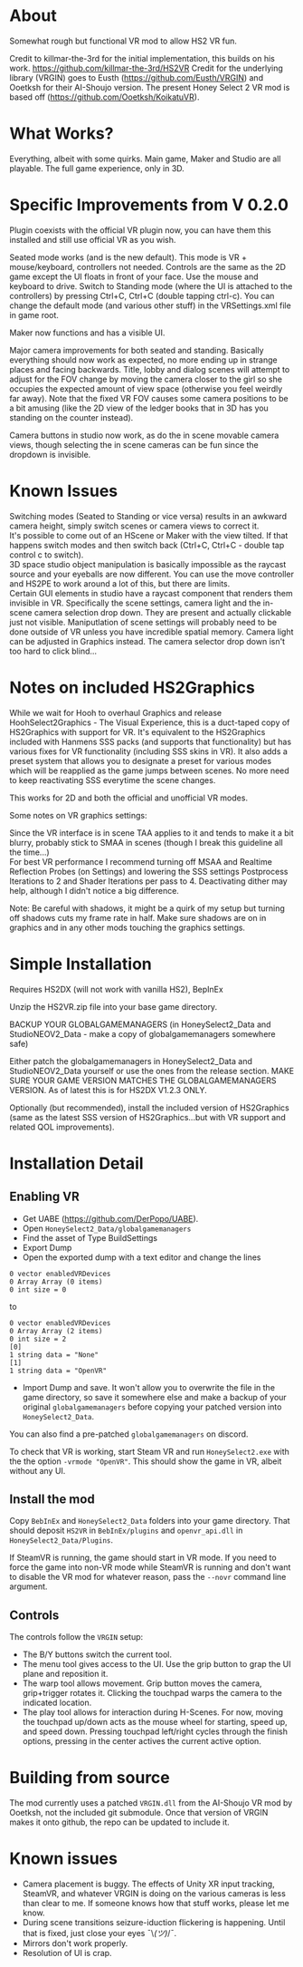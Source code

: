 # About

Somewhat rough but functional VR mod to allow HS2 VR fun.

Credit to killmar-the-3rd for the initial implementation, this builds on his work. https://github.com/killmar-the-3rd/HS2VR
Credit for the underlying library (VRGIN) goes to Eusth (https://github.com/Eusth/VRGIN) and Ooetksh for their AI-Shoujo version.
The present Honey Select 2 VR mod is based off (https://github.com/Ooetksh/KoikatuVR). 

# What Works?

Everything, albeit with some quirks. Main game, Maker and Studio are all playable. The full game experience, only in 3D.

# Specific Improvements from V 0.2.0

Plugin coexists with the official VR plugin now, you can have them this installed and still use official VR as you wish.

Seated mode works (and is the new default). This mode is VR + mouse/keyboard, controllers not needed. Controls are the same as the 2D game except the UI floats in front of your face. Use the mouse and keyboard to drive. Switch to Standing mode (where the UI is attached to the controllers) by pressing Ctrl+C, Ctrl+C (double tapping ctrl-c). You can change the default mode (and various other stuff) in the VRSettings.xml file in game root.

Maker now functions and has a visible UI.

Major camera improvements for both seated and standing. Basically everything should now work as expected, no more ending up in strange places and facing backwards. Title, lobby and dialog scenes will attempt to adjust for the FOV change by moving the camera closer to the girl so she occupies the expected amount of view space (otherwise you feel weirdly far away). Note that the fixed VR FOV causes some camera positions to be a bit amusing (like the 2D view of the ledger books that in 3D has you standing on the counter instead).

Camera buttons in studio now work, as do the in scene movable camera views, though selecting the in scene cameras can be fun since the dropdown is invisible.

# Known Issues

Switching modes (Seated to Standing or vice versa) results in an awkward camera height, simply switch scenes or camera views to correct it.\
It's possible to come out of an HScene or Maker with the view tilted. If that happens switch modes and then switch back (Ctrl+C, Ctrl+C - double tap control c to switch).\
3D space studio object manipulation is basically impossible as the raycast source and your eyeballs are now different. You can use the move controller and HS2PE to work around a lot of this, but there are limits.\
Certain GUI elements in studio have a raycast component that renders them invisible in VR. Specifically the scene settings, camera light and the in-scene camera selection drop down. They are present and actually clickable just not visible. Maniputlation of scene settings will probably need to be done outside of VR unless you have incredible spatial memory. Camera light can be adjusted in Graphics instead. The camera selector drop down isn't too hard to click blind...

# Notes on included HS2Graphics

While we wait for Hooh to overhaul Graphics and release HoohSelect2Graphics - The Visual Experience, this is a duct-taped copy of HS2Graphics with support for VR. It's equivalent to the HS2Graphics included with Hanmens SSS packs (and supports that functionality) but has various fixes for VR functionality (including SSS skins in VR). It also adds a preset system that allows you to designate a preset for various modes which will be reapplied as the game jumps between scenes. No more need to keep reactivating SSS everytime the scene changes.

This works for 2D and both the official and unofficial VR modes.

Some notes on VR graphics settings:

Since the VR interface is in scene TAA applies to it and tends to make it a bit blurry, probably stick to SMAA in scenes (though I break this guideline all the time...)\
For best VR performance I recommend turning off MSAA and Realtime Reflection Probes (on Settings) and lowering the SSS settings Postprocess Iterations to 2 and Shader Iterations per pass to 4. Deactivating dither may help, although I didn't notice a big difference.

Note: Be careful with shadows, it might be a quirk of my setup but turning off shadows cuts my frame rate in half. Make sure shadows are on in graphics and in any other mods touching the graphics settings.

# Simple Installation

Requires HS2DX (will not work with vanilla HS2), BepInEx

Unzip the HS2VR.zip file into your base game directory. 

BACKUP YOUR GLOBALGAMEMANAGERS (in HoneySelect2_Data and StudioNEOV2_Data - make a copy of globalgamemanagers somewhere safe)

Either patch the globalgamemanagers in HoneySelect2_Data and StudioNEOV2_Data yourself or use the ones from the release section. MAKE SURE YOUR GAME VERSION MATCHES THE GLOBALGAMEMANAGERS VERSION. As of latest this is for HS2DX V1.2.3 ONLY. 

Optionally (but recommended), install the included version of HS2Graphics (same as the latest SSS version of HS2Graphics...but with VR support and related QOL improvements).




# Installation Detail
## Enabling VR


- Get UABE (https://github.com/DerPopo/UABE).
- Open `HoneySelect2_Data/globalgamemanagers`
- Find the asset of Type BuildSettings
- Export Dump
- Open the exported dump with a text editor and change the lines

```
0 vector enabledVRDevices
0 Array Array (0 items)
0 int size = 0
```
to
```
0 vector enabledVRDevices
0 Array Array (2 items)
0 int size = 2
[0]
1 string data = "None"
[1]
1 string data = "OpenVR"
```
- Import Dump and save. It won't allow you to overwrite the file in the game directory, so save it somewhere else and make a backup of your original `globalgamemanagers` before copying your patched version into `HoneySelect2_Data`.

You can also find a pre-patched `globalgamemanagers` on discord.

To check that VR is working, start Steam VR and run `HoneySelect2.exe` with the the option `-vrmode "OpenVR"`. This should show the game in VR, albeit without any UI.

## Install the mod

Copy `BebInEx` and `HoneySelect2_Data` folders into your game directory. That should deposit `HS2VR` in `BebInEx/plugins` and `openvr_api.dll` in `HoneySelect2_Data/Plugins`.

If SteamVR is running, the game should start in VR mode. If you need to force the game into non-VR mode while SteamVR is running and don't want to disable the VR mod for whatever reason, pass the `--novr` command line argument.

## Controls
The controls follow the `VRGIN` setup: 
- The B/Y buttons switch the current tool.
- The menu tool gives access to the UI. Use the grip button to grap the UI plane and reposition it.
- The warp tool allows movement. Grip button moves the camera, grip+trigger rotates it. Clicking the touchpad warps the camera to the indicated location.
- The play tool allows for interaction during H-Scenes. For now, moving the touchpad up/down acts as the mouse wheel for starting, speed up, and speed down. Pressing touchpad left/right cycles through the finish options, pressing in the center actives the current active option.

# Building from source

The mod currently uses a patched `VRGIN.dll` from the AI-Shoujo VR mod by Ooetksh, not the included git submodule. Once that version of VRGIN makes it onto github, the repo can be updated to include it.

# Known issues
- Camera placement is buggy. The effects of Unity XR input tracking, SteamVR, and whatever VRGIN is doing on the various cameras is less than clear to me. If someone knows how that stuff works, please let me know.
- During scene transitions seizure-iduction flickering is happening. Until that is fixed, just close your eyes ¯\\_(ツ)_/¯.
- Mirrors don't work properly. 
- Resolution of UI is crap.
